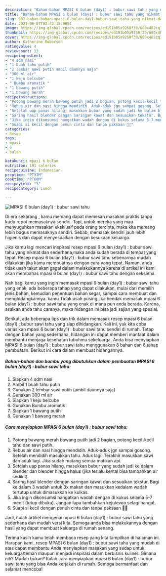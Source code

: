 ```yaml
---
description: "Bahan-bahan MPASI 6 bulan (day1) : bubur sawi tahu yang nikmat dan Mudah Dibuat"
title: "Bahan-bahan MPASI 6 bulan (day1) : bubur sawi tahu yang nikmat dan Mudah Dibuat"
slug: 982-bahan-bahan-mpasi-6-bulan-day1-bubur-sawi-tahu-yang-nikmat-dan-mudah-dibuat
date: 2021-06-07T02:42:15.985Z
image: https://img-global.cpcdn.com/recipes/ed191b05a9268f30/680x482cq70/mpasi-6-bulan-day1-bubur-sawi-tahu-foto-resep-utama.jpg
thumbnail: https://img-global.cpcdn.com/recipes/ed191b05a9268f30/680x482cq70/mpasi-6-bulan-day1-bubur-sawi-tahu-foto-resep-utama.jpg
cover: https://img-global.cpcdn.com/recipes/ed191b05a9268f30/680x482cq70/mpasi-6-bulan-day1-bubur-sawi-tahu-foto-resep-utama.jpg
author: Katherine Roberson
ratingvalue: 4
reviewcount: 13
recipeingredient:
- "4 sdm nasi"
- "1 buah tahu putih"
- "2 lembar sawi putih ambil daunnya saja"
- "300 ml air"
- "1 keju belcube"
- " Bumbu aromatik "
- "1 bawang putih"
- "1 bawang merah"
recipeinstructions:
- "Potong bawang merah bawang putih jadi 2 bagian, potong kecil-kecil tahu dan sawi putih."
- "Rebus air dan nasi hingga mendidih. Aduk-aduk jgn sampai gosong. Setelah mendidih masukkan tahu. Aduk lagi. Terakhir masukkan sawi dan aduk lagi. Jika sudah matang semua matikan api."
- "Setelah uap panas hilang, masukkan bubur yang sudah jadi ke dalam blender dan blender hingga halus (jika terlalu kental bisa tambahkan air sedikit)."
- "Saring hasil blender dengan saringan kawat dan sesuaikan tekstur. Bagi ke dalam 3 wadah untuk 3x makan dan masukkan kedalam wadah tertutup untuk dimasukkan ke kulkas."
- "Jika ingin dikonsumsi hangatkan wadah dengan di kukus selama 5-7 menit (tutup dibuka). Jangan lupa tambahkan keju/evoo selagi hangat."
- "Suapi si kecil dengan penuh cinta dan tanpa paksaan 💜💜"
categories:
- Resep
tags:
- mpasi
- 6
- bulan

katakunci: mpasi 6 bulan 
nutrition: 191 calories
recipecuisine: Indonesian
preptime: "PT37M"
cooktime: "PT60M"
recipeyield: "3"
recipecategory: Lunch

---
```



![MPASI 6 bulan (day1) : bubur sawi tahu](https://img-global.cpcdn.com/recipes/ed191b05a9268f30/680x482cq70/mpasi-6-bulan-day1-bubur-sawi-tahu-foto-resep-utama.jpg)

Di era  sekarang , kamu memang dapat memesan masakan praktis tanpa kudu repot memasaknya sendiri. Tapi, untuk mereka yang mau menyuguhkan masakan eksklusif pada orang tercinta, maka kita memang lebih bagus memasaknya sendiri. Sebab, memasak sendiri jauh lebih higienis dan dapat menyesuaikan dengan kesukaan keluarga.

Jika kamu lagi mencari inspirasi resep mpasi 6 bulan (day1) : bubur sawi tahu yang nikmat dan sederhana,maka anda sudah berada di tempat yang tepat. Resep mpasi 6 bulan (day1) : bubur sawi tahu  sebenarnya mudah dilakukan jika kamu membuatnya dengan cara yang tepat. Namun, anda tidak usah takut akan gagal dalam melakukannya 
karena di artikel ini kami akan membahas mpasi 6 bulan (day1) : bubur sawi tahu dengan seksama.  



Nah bagi kamu yang ingin memasak mpasi 6 bulan (day1) : bubur sawi tahu yang enak, ada beberapa tahap yang dapat dilakukan, mulai dari memilih jenis bahan, kemudian penentuan bahan segar, sampai cara membuat dan menghidangkannya. kamu Tidak usah pusing jika hendak memasak mpasi 6 bulan (day1) : bubur sawi tahu yang enak di mana pun anda berada. Karena, asalkan anda  tahu caranya, maka hidangan ini bisa jadi sajian yang spesial.

Berikut, ada beberapa tips dan trik dalam memasak resep mpasi 6 bulan (day1) : bubur sawi tahu yang siap dihidangkan. Kali ini, yuk kita coba variasikan mpasi 6 bulan (day1) : bubur sawi tahu sendiri di rumah. Tetap dengan bahan yang sederhana, hidangan ini dapat memberi manfaat dalam membantu menjaga kesehatan tubuhmu sekeluarga. Anda bisa menyiapkan MPASI 6 bulan (day1) : bubur sawi tahu menggunakan 8 bahan dan 6 tahap pembuatan. Berikut ini cara dalam membuat hidangannya.

<!--inarticleads1-->

##### Bahan-bahan dan bumbu yang dibutuhkan dalam pembuatan MPASI 6 bulan (day1) : bubur sawi tahu:

1. Siapkan 4 sdm nasi
1. Ambil 1 buah tahu putih
1. Gunakan 2 lembar sawi putih (ambil daunnya saja)
1. Gunakan 300 ml air
1. Siapkan 1 keju belcube
1. Gunakan  Bumbu aromatik :
1. Siapkan 1 bawang putih
1. Gunakan 1 bawang merah




<!--inarticleads2-->

##### Cara menyiapkan MPASI 6 bulan (day1) : bubur sawi tahu:

1. Potong bawang merah bawang putih jadi 2 bagian, potong kecil-kecil tahu dan sawi putih.
1. Rebus air dan nasi hingga mendidih. Aduk-aduk jgn sampai gosong. Setelah mendidih masukkan tahu. Aduk lagi. Terakhir masukkan sawi dan aduk lagi. Jika sudah matang semua matikan api.
1. Setelah uap panas hilang, masukkan bubur yang sudah jadi ke dalam blender dan blender hingga halus (jika terlalu kental bisa tambahkan air sedikit).
1. Saring hasil blender dengan saringan kawat dan sesuaikan tekstur. Bagi ke dalam 3 wadah untuk 3x makan dan masukkan kedalam wadah tertutup untuk dimasukkan ke kulkas.
1. Jika ingin dikonsumsi hangatkan wadah dengan di kukus selama 5-7 menit (tutup dibuka). Jangan lupa tambahkan keju/evoo selagi hangat.
1. Suapi si kecil dengan penuh cinta dan tanpa paksaan 💜💜




Jadi, itulah artikel mengenai  mpasi 6 bulan (day1) : bubur sawi tahu  yang sederhana dan mudah versi kita. Semoga anda bisa melakukannya dengan hasil yang dapat membuat keluarga di rumah senang. 

Terima kasih kamu telah membaca resep yang kita tampilkan di halaman ini. Harapan kami, resep  MPASI 6 bulan (day1) : bubur sawi tahu yang mudah di atas dapat membantu Anda menyiapkan masakan yang sedap untuk keluarga/teman maupun menjadi inspirasi dalam berbisnis kuliner. Gimana nih? Mudah bukan? Itulah cara menyiapkan mpasi 6 bulan (day1) : bubur sawi tahu yang bisa Anda kerjakan di rumah. Semoga bermanfaat dan selamat mencoba!


